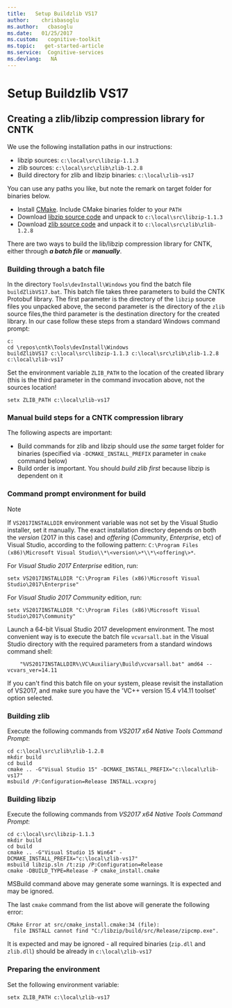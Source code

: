 ```yaml
---
title:   Setup Buildzlib VS17
author:    chrisbasoglu
ms.author:   cbasoglu
ms.date:   01/25/2017
ms.custom:   cognitive-toolkit
ms.topic:   get-started-article
ms.service:  Cognitive-services
ms.devlang:   NA
---
```

# Setup Buildzlib VS17

## Creating a zlib/libzip compression library for CNTK

We use the following installation paths in our instructions:

* libzip sources: `c:\local\src\libzip-1.1.3`
* zlib sources: `c:\local\src\zlib\zlib-1.2.8`
* Build directory for zlib and libzip binaries: `c:\local\zlib-vs17`

You can use any paths you like, but note the remark on target folder for binaries below.

* Install [CMake](https://cmake.org/download/). Include CMake binaries folder to your `PATH`
* Download [libzip source code](http://nih.at/libzip/) and unpack to `c:\local\src\libzip-1.1.3`
* Download [zlib source code](http://zlib.net/) and unpack it to `c:\local\src\zlib\zlib-1.2.8`

There are two ways to build the lib/libzip compression library for CNTK, either through ***a batch file*** or ***manually***.

### Building through a batch file

In the directory ```Tools\devInstall\Windows``` you find the batch file ```buildZlibVS17.bat```. This batch file takes three parameters to build the CNTK Protobuf library. The first parameter is the directory of the ```libzip``` source files you unpacked above, the second parameter is the directory of the ```zlib``` source files,the third parameter is the destination directory for the created library. In our case follow these steps from a standard Windows command prompt:

```
c:
cd \repos\cntk\Tools\devInstall\Windows
buildZlibVS17 c:\local\src\libzip-1.1.3 c:\local\src\zlib\zlib-1.2.8 c:\local\zlib-vs17
```

Set the environment variable `ZLIB_PATH` to the location of the created library (this is the third parameter in the command invocation above, not the sources location!

```
setx ZLIB_PATH c:\local\zlib-vs17
```

### Manual build steps for a CNTK compression library

The following aspects are important:

* Build commands for zlib and libzip should use *the same* target folder for binaries (specified via `-DCMAKE_INSTALL_PREFIX` parameter in `cmake` command below)
* Build order is important. You should *build zlib first* because libzip is dependent on it

### Command prompt environment for build

> [!NOTE]
> If `VS2017INSTALLDIR` environment variable was not set by the Visual Studio installer, set it manually. The exact installation directory depends on both the *version* (2017 in this case) and *offering* (*Community*, *Enterprise*, etc) of Visual Studio, according to the following pattern: `C:\Program Files (x86)\Microsoft Visual Studio\\*\<version\>*\\*\<offering\>*`.
>
> For *Visual Studio 2017 Enterprise* edition, run:
> ```
> setx VS2017INSTALLDIR "C:\Program Files (x86)\Microsoft Visual Studio\2017\Enterprise"
> ```
> For *Visual Studio 2017 Community* edition, run:
> ```
> setx VS2017INSTALLDIR "C:\Program Files (x86)\Microsoft Visual Studio\2017\Community"
> ```

Launch a 64-bit Visual Studio 2017 development environment. The most convenient way is to execute the batch file `vcvarsall.bat` in the Visual Studio directory with the required parameters from a standard windows command shell:

```
    "%VS2017INSTALLDIR%\VC\Auxiliary\Build\vcvarsall.bat" amd64 --vcvars_ver=14.11
```

If you can't find this batch file on your system, please revisit the installation of VS2017, and make sure you have the 'VC++ version 15.4 v14.11 toolset' option selected.

### Building zlib

Execute the following commands from *VS2017 x64 Native Tools Command Prompt*:

```
cd c:\local\src\zlib\zlib-1.2.8
mkdir build
cd build
cmake .. -G"Visual Studio 15" -DCMAKE_INSTALL_PREFIX="c:\local\zlib-vs17"
msbuild /P:Configuration=Release INSTALL.vcxproj
```

### Building libzip

Execute the following commands from *VS2017 x64 Native Tools Command Prompt*:

```
cd c:\local\src\libzip-1.1.3
mkdir build
cd build
cmake .. -G"Visual Studio 15 Win64" -DCMAKE_INSTALL_PREFIX="c:\local\zlib-vs17"
msbuild libzip.sln /t:zip /P:Configuration=Release
cmake -DBUILD_TYPE=Release -P cmake_install.cmake
```

MSBuild command above may generate some warnings. It is expected and may be ignored.

The last `cmake` command from the list above will generate the following error:

```
CMake Error at src/cmake_install.cmake:34 (file):
  file INSTALL cannot find "C:/libzip/build/src/Release/zipcmp.exe".
```

It is expected and may be ignored - all required binaries (`zip.dll` and `zlib.dll`) should be already in `c:\local\zlib-vs17`

### Preparing the environment

Set the following environment variable:

```
setx ZLIB_PATH c:\local\zlib-vs17
```
